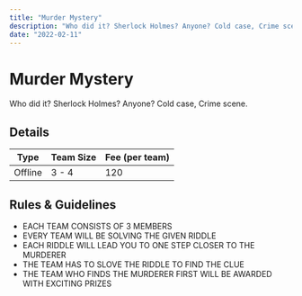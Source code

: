 ```yaml
---
title: "Murder Mystery"
description: "‌Who did it? Sherlock Holmes? Anyone? Cold case, Crime scene."
date: "2022-02-11"
---
```


# Murder Mystery

‌Who did it? Sherlock Holmes? Anyone? Cold case, Crime scene.

## Details

| Type    | Team Size | Fee (per team) |
| ------- | --------- | -------------- |
| Offline | 3 - 4     | 120            |

## Rules & Guidelines

-  EACH TEAM CONSISTS OF 3 MEMBERS
-  EVERY TEAM WILL BE SOLVING THE GIVEN RIDDLE
-  EACH RIDDLE WILL LEAD YOU TO ONE STEP CLOSER TO THE MURDERER
-  THE TEAM HAS TO SLOVE THE RIDDLE TO FIND THE CLUE  
-  THE TEAM WHO FINDS THE MURDERER FIRST WILL BE AWARDED WITH EXCITING PRIZES

